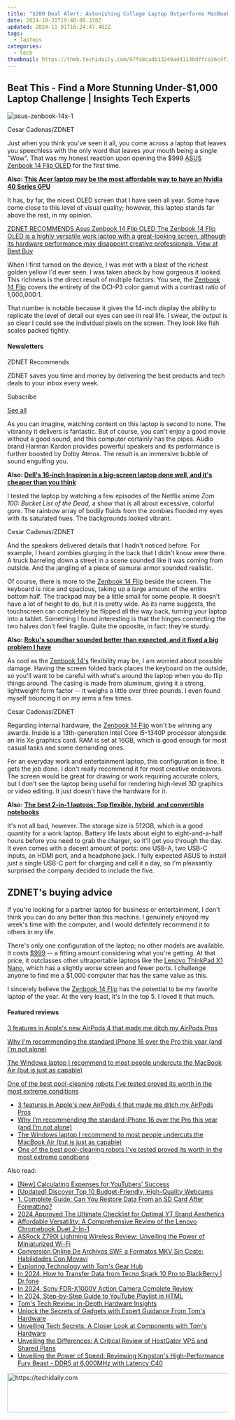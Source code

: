 ```yaml
---
title: "$200 Deal Alert: Astonishing College Laptop Outperforms MacBook and Lenovo ThinkPad - Find Out Which One It Is !"
date: 2024-10-31T19:40:09.378Z
updated: 2024-11-01T16:24:47.482Z
tags:
  - laptops
categories:
  - tech
thumbnail: https://thmb.techidaily.com/07fa8cadb13240ad4114bdffce36c4f17cee86cd9ffa9ec58a8ecda669ea9207.jpg
---
```


## Beat This - Find a More Stunning Under-$1,000 Laptop Challenge | Insights  Tech Experts

![asus-zenbook-14x-1](https://www.zdnet.com/a/img/resize/d82dba1f6676d1c2e2dd41e9181d8d8af26f9afb/2023/09/22/f0a0b74a-04e3-4987-b9cf-cefeefc7c2c7/asus-zenbook-14x-1.jpg?auto=webp&width=1280)

Cesar Cadenas/ZDNET

Just when you think you've seen it all, you come across a laptop that leaves you speechless with the only word that leaves your mouth being a single "Wow". That was my honest reaction upon opening the $999 [ASUS Zenbook 14 Flip OLED](https://shop-links.co/link/?url=https%3A%2F%2Fwww.bestbuy.com%2Fsite%2Fasus-zenbook-flip-14-oled-touch-laptop-evo-intel-13-gen-core-i5-with-16gb-memory-512gb-ssd-foggy-silver%2F6545925.p%3FskuId%3D6545925%26&publisher_slug=itechdaily19598&exclusive=1) for the first time. 

**Also: [This Acer laptop may be the most affordable way to have an Nvidia 40 Series GPU](https://www.zdnet.com/article/this-acer-laptop-may-be-the-most-affordable-way-to-have-an-nvidia-40-series-gpu/)**

It has, by far, the nicest OLED screen that I have seen all year. Some have come close to this level of visual quality; however, this laptop stands far above the rest, in my opinion.

[ZDNET RECOMMENDS Asus Zenbook 14 Flip OLED The Zenbook 14 Flip OLED is a highly versatile work laptop with a great-looking screen, although its hardware performance may disappoint creative professionals. View at Best Buy](https://shop-links.co/link/?url=https%3A%2F%2Fwww.bestbuy.com%2Fsite%2Fasus-zenbook-flip-14-oled-touch-laptop-evo-intel-13-gen-core-i5-with-16gb-memory-512gb-ssd-foggy-silver%2F6545925.p%3FskuId%3D6545925%26&publisher_slug=itechdaily19598&exclusive=1)

When I first turned on the device, I was met with a blast of the richest golden yellow I'd ever seen. I was taken aback by how gorgeous it looked. This richness is the direct result of multiple factors. You see, the [Zenbook 14 Flip](https://shop-links.co/link/?url=https%3A%2F%2Fwww.bestbuy.com%2Fsite%2Fasus-zenbook-flip-14-oled-touch-laptop-evo-intel-13-gen-core-i5-with-16gb-memory-512gb-ssd-foggy-silver%2F6545925.p%3FskuId%3D6545925%26ref%3D212%26loc%3D1&publisher_slug=itechdaily19598&exclusive=1) covers the entirety of the DCI-P3 color gamut with a contrast ratio of 1,000,000:1\. 

That number is notable because it gives the 14-inch display the ability to replicate the level of detail our eyes can see in real life. I swear, the output is so clear I could see the individual pixels on the screen. They look like fish scales packed tightly.

#### Newsletters

ZDNET Recommends

ZDNET saves you time and money by delivering the best products and tech deals to your inbox every week.

 Subscribe

[See all](https://www.zdnet.com/newsletters/)

As you can imagine, watching content on this laptop is second to none. The vibrancy it delivers is fantastic. But of course, you can't enjoy a good movie without a good sound, and this computer certainly has the pipes. Audio brand Harman Kardon provides powerful speakers and its performance is further boosted by Dolby Atmos. The result is an immersive bubble of sound engulfing you.

**Also: [Dell's 16-inch Inspiron is a big-screen laptop done well, and it's cheaper than you think](https://www.zdnet.com/article/dells-16-inch-inspiron-is-a-big-screen-laptop-done-well-and-its-cheaper-than-you-think/)**

I tested the laptop by watching a few episodes of the Netflix anime _Zom 100: Bucket List of the Dead,_ a show that is all about excessive, colorful gore. The rainbow array of bodily fluids from the zombies flooded my eyes with its saturated hues. The backgrounds looked vibrant. 

Cesar Cadenas/ZDNET

And the speakers delivered details that I hadn't noticed before. For example, I heard zombies glurging in the back that I didn't know were there. A truck barreling down a street in a scene sounded like it was coming from outside. And the jangling of a piece of samurai armor sounded realistic.

Of course, there is more to the [Zenbook 14 Flip](https://shop-links.co/link/?url=https%3A%2F%2Fwww.bestbuy.com%2Fsite%2Fasus-zenbook-flip-14-oled-touch-laptop-evo-intel-13-gen-core-i5-with-16gb-memory-512gb-ssd-foggy-silver%2F6545925.p%3FskuId%3D6545925%26ref%3D212%26loc%3D1&publisher_slug=itechdaily19598&exclusive=1) beside the screen. The keyboard is nice and spacious, taking up a large amount of the entire bottom half. The trackpad may be a little small for some people. It doesn't have a lot of height to do, but it is pretty wide. As its name suggests, the touchscreen can completely be flipped all the way back, turning your laptop into a tablet. Something I found interesting is that the hinges connecting the two halves don't feel fragile. Quite the opposite, in fact: they're sturdy. 

**Also: [Roku's soundbar sounded better than expected, and it fixed a big problem I have](https://www.zdnet.com/home-and-office/home-entertainment/rokus-soundbar-sounded-better-than-expected-and-it-fixed-a-big-problem-i-have/)**

As cool as the [Zenbook 14's](https://shop-links.co/link/?url=https%3A%2F%2Fwww.bestbuy.com%2Fsite%2Fasus-zenbook-flip-14-oled-touch-laptop-evo-intel-13-gen-core-i5-with-16gb-memory-512gb-ssd-foggy-silver%2F6545925.p%3FskuId%3D6545925%26ref%3D212%26loc%3D1&publisher_slug=itechdaily19598&exclusive=1) flexibility may be, I am worried about possible damage. Having the screen folded back places the keyboard on the outside, so you'll want to be careful with what's around the laptop when you do flip things around. The casing is made from aluminum, giving it a strong, lightweight form factor -- it weighs a little over three pounds. I even found myself bouncing it on my arms a few times.

Cesar Cadenas/ZDNET

Regarding internal hardware, the [Zenbook 14 Flip](https://shop-links.co/link/?url=https%3A%2F%2Fwww.bestbuy.com%2Fsite%2Fasus-zenbook-flip-14-oled-touch-laptop-evo-intel-13-gen-core-i5-with-16gb-memory-512gb-ssd-foggy-silver%2F6545925.p%3FskuId%3D6545925%26ref%3D212%26loc%3D1&publisher_slug=itechdaily19598&exclusive=1) won't be winning any awards. Inside is a 13th-generation Intel Core i5-1340P processor alongside an Iris Xe graphics card. RAM is set at 16GB, which is good enough for most casual tasks and some demanding ones. 

For an everyday work and entertainment laptop, this configuration is fine. It gets the job done. I don't really recommend it for most creative endeavors. The screen would be great for drawing or work requiring accurate colors, but I don't see the laptop being useful for rendering high-level 3D graphics or video editing. It just doesn't have the hardware for it.

**Also: [The best 2-in-1 laptops: Top flexible, hybrid, and convertible notebooks](https://www.zdnet.com/article/best-2-in-1-laptop/)**

It's not all bad, however. The storage size is 512GB, which is a good quantity for a work laptop. Battery life lasts about eight to eight-and-a-half hours before you need to grab the charger, so it'll get you through the day. It even comes with a decent amount of ports: one USB-A, two USB-C inputs, an HDMI port, and a headphone jack. I fully expected ASUS to install just a single USB-C port for charging and call it a day, so I'm pleasantly surprised the company decided to include the five.

## ZDNET's buying advice

If you're looking for a partner laptop for business or entertainment, I don't think you can do any better than this machine. I genuinely enjoyed my week's time with the computer, and I would definitely recommend it to others in my life. 

There's only one configuration of the laptop; no other models are available. It costs [$999](https://shop-links.co/link/?url=https%3A%2F%2Fwww.bestbuy.com%2Fsite%2Fasus-zenbook-flip-14-oled-touch-laptop-evo-intel-13-gen-core-i5-with-16gb-memory-512gb-ssd-foggy-silver%2F6545925.p%3FskuId%3D6545925%26ref%3D212%26loc%3D1&publisher_slug=itechdaily19598&exclusive=1) \-- a fitting amount considering what you're getting. At that price, it outclasses other ultraportable laptops like the [Lenovo ThinkPad X1 Nano](https://www.zdnet.com/article/this-lenovo-thinkpad-is-so-close-to-being-the-perfect-ultraportable-laptop/), which has a slightly worse screen and fewer ports. I challenge anyone to find me a $1,000 computer that has the same value as this. 

I sincerely believe the [Zenbook 14 Flip](https://shop-links.co/link/?url=https%3A%2F%2Fwww.bestbuy.com%2Fsite%2Fasus-zenbook-flip-14-oled-touch-laptop-evo-intel-13-gen-core-i5-with-16gb-memory-512gb-ssd-foggy-silver%2F6545925.p%3FskuId%3D6545925%26ref%3D212%26loc%3D1&publisher_slug=itechdaily19598&exclusive=1) has the potential to be my favorite laptop of the year. At the very least, it's in the top 5\. I loved it that much.

#### Featured reviews

[3 features in Apple's new AirPods 4 that made me ditch my AirPods Pros](https://www.zdnet.com/article/3-features-in-apples-new-airpods-4-that-made-me-ditch-my-airpods-pros/ "3 features in Apple's new AirPods 4 that made me ditch my AirPods Pros")

[Why I'm recommending the standard iPhone 16 over the Pro this year (and I'm not alone)](https://www.zdnet.com/article/why-im-recommending-the-standard-iphone-16-over-the-pro-this-year-and-im-not-alone/ "Why I'm recommending the standard iPhone 16 over the Pro this year (and I'm not alone)")

[The Windows laptop I recommend to most people undercuts the MacBook Air (but is just as capable)](https://www.zdnet.com/article/the-windows-laptop-i-recommend-to-most-people-undercuts-the-macbook-air-but-is-just-as-capable/ "The Windows laptop I recommend to most people undercuts the MacBook Air (but is just as capable)")

[One of the best pool-cleaning robots I've tested proved its worth in the most extreme conditions](https://www.zdnet.com/article/one-of-the-best-pool-cleaning-robots-ive-tested-is-450-off-for-prime-day/ "One of the best pool-cleaning robots I've tested proved its worth in the most extreme conditions")

* [3 features in Apple's new AirPods 4 that made me ditch my AirPods Pros](https://www.zdnet.com/article/3-features-in-apples-new-airpods-4-that-made-me-ditch-my-airpods-pros/ "3 features in Apple's new AirPods 4 that made me ditch my AirPods Pros")
* [Why I'm recommending the standard iPhone 16 over the Pro this year (and I'm not alone)](https://www.zdnet.com/article/why-im-recommending-the-standard-iphone-16-over-the-pro-this-year-and-im-not-alone/ "Why I'm recommending the standard iPhone 16 over the Pro this year (and I'm not alone)")
* [The Windows laptop I recommend to most people undercuts the MacBook Air (but is just as capable)](https://www.zdnet.com/article/the-windows-laptop-i-recommend-to-most-people-undercuts-the-macbook-air-but-is-just-as-capable/ "The Windows laptop I recommend to most people undercuts the MacBook Air (but is just as capable)")
* [One of the best pool-cleaning robots I've tested proved its worth in the most extreme conditions](https://www.zdnet.com/article/one-of-the-best-pool-cleaning-robots-ive-tested-is-450-off-for-prime-day/ "One of the best pool-cleaning robots I've tested proved its worth in the most extreme conditions")

<ins class="adsbygoogle"
     style="display:block"
     data-ad-format="autorelaxed"
     data-ad-client="ca-pub-7571918770474297"
     data-ad-slot="1223367746"></ins>

<ins class="adsbygoogle"
     style="display:block"
     data-ad-client="ca-pub-7571918770474297"
     data-ad-slot="8358498916"
     data-ad-format="auto"
     data-full-width-responsive="true"></ins>

<span class="atpl-alsoreadstyle">Also read:</span>
<div><ul>
<li><a href="https://extra-information.techidaily.com/new-calculating-expenses-for-youtubers-success/"><u>[New] Calculating Expenses for YouTubers' Success</u></a></li>
<li><a href="https://screen-mirroring-recording.techidaily.com/updated-discover-top-10-budget-friendly-high-quality-webcams/"><u>[Updated] Discover Top 10 Budget-Friendly, High-Quality Webcams</u></a></li>
<li><a href="https://win-cheats.techidaily.com/1-complete-guide-can-you-restore-data-from-an-sd-card-after-formatting/"><u>1. Complete Guide: Can You Restore Data From an SD Card After Formatting?</u></a></li>
<li><a href="https://youtube-help.techidaily.com/2024-approved-the-ultimate-checklist-for-optimal-yt-brand-aesthetics/"><u>2024 Approved The Ultimate Checklist for Optimal YT Brand Aesthetics</u></a></li>
<li><a href="https://buynow-info.techidaily.com/affordable-versatility-a-comprehensive-review-of-the-lenovo-chromebook-duet-2-in-1/"><u>Affordable Versatility: A Comprehensive Review of the Lenovo Chromebook Duet 2-In-1</u></a></li>
<li><a href="https://hardware-reviews.techidaily.com/asrock-z790i-lightning-wireless-review-unveiling-the-power-of-miniaturized-wi-fi/"><u>ASRock Z790I Lightning Wireless Review: Unveiling the Power of Miniaturized Wi-Fi</u></a></li>
<li><a href="https://tech-recovery.techidaily.com/conversion-online-de-archivos-swf-a-formatos-mkv-sin-coste-habilidades-con-movavi/"><u>Conversión Online De Archivos SWF a Formatos MKV Sin Coste: Habilidades Con Movavi</u></a></li>
<li><a href="https://hardware-reviews.techidaily.com/exploring-technology-with-toms-gear-hub/"><u>Exploring Technology with Tom's Gear Hub</u></a></li>
<li><a href="https://android-transfer.techidaily.com/in-2024-how-to-transfer-data-from-tecno-spark-10-pro-to-blackberry-drfone-by-drfone-transfer-from-android-transfer-from-android/"><u>In 2024, How to Transfer Data from Tecno Spark 10 Pro to BlackBerry | Dr.fone</u></a></li>
<li><a href="https://extra-guidance.techidaily.com/in-2024-sony-fdr-x1000v-action-camera-complete-review/"><u>In 2024, Sony FDR-X1000V Action Camera Complete Review</u></a></li>
<li><a href="https://youtube-lab.techidaily.com/24-step-by-step-guide-to-youtube-playlist-in-html/"><u>In 2024, Step-by-Step Guide to YouTube Playlist in HTML</u></a></li>
<li><a href="https://hardware-reviews.techidaily.com/toms-tech-review-in-depth-hardware-insights/"><u>Tom's Tech Review: In-Depth Hardware Insights</u></a></li>
<li><a href="https://hardware-reviews.techidaily.com/unlock-the-secrets-of-gadgets-with-expert-guidance-from-toms-hardware/"><u>Unlock the Secrets of Gadgets with Expert Guidance From Tom's Hardware</u></a></li>
<li><a href="https://hardware-reviews.techidaily.com/unveiling-tech-secrets-a-closer-look-at-components-with-toms-hardware/"><u>Unveiling Tech Secrets: A Closer Look at Components with Tom's Hardware</u></a></li>
<li><a href="https://hardware-reviews.techidaily.com/unveiling-the-differences-a-critical-review-of-hostgator-vps-and-shared-plans/"><u>Unveiling the Differences: A Critical Review of HostGator VPS and Shared Plans</u></a></li>
<li><a href="https://hardware-reviews.techidaily.com/unveiling-the-power-of-speed-reviewing-kingstons-high-performance-fury-beast-ddr5-at-6000mhz-with-latency-c40/"><u>Unveiling the Power of Speed: Reviewing Kingston's High-Performance Fury Beast - DDR5 at 6,000MHz with Latency C40</u></a></li>
</ul></div>

<!-- affiliate ads begin -->
<a href="https://ephamedtechinc.pxf.io/c/5597632/2136626/26400" target="_top" id="2136626">
  <img src="//a.impactradius-go.com/display-ad/26400-2136626" border="0" alt="https://techidaily.com" width="728" height="90"/>
</a>
<img height="0" width="0" src="https://ephamedtechinc.pxf.io/i/5597632/2136626/26400" style="position:absolute;visibility:hidden;" border="0" />
<!-- affiliate ads end -->

